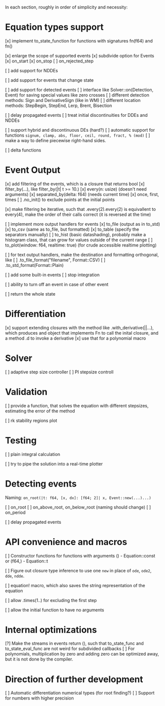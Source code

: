 In each section, roughly in order of simplicity and necessity:

# Equation types support

[x] implement to_state_function for functions with signatures fn(f64) and fn()

[x] enlarge the scope of supported events
    [x] subdivide option for Events
    [x] on_start
    [x] on_stop
    [ ] on_rejected_step

[ ] add support for NDDEs

<!-- Syntax: (|t, [x], [x_], [dx_]| [x_(t-1) - dx_(t-2)]) or (|t, [x], [x_]| [x_(t-1) - x_.1(t-1)]) -->
<!-- or even (|t, [x]| [x() + x(t-1) - x.1(t-2)]) -->

[ ] add support for events that change state

[ ] add support for detected events
    [ ] interface like Solver::on(Detection, Event) for saving special values like zero crosses
    [ ] different detection methods: Sign and DerivativeSign (like in WM)
    [ ] different location methods: StepBegin, StepEnd, Lerp, Brent, Bisection

[ ] delay propagated events
    [ ] treat initial discontinuities for DDEs and NDDEs

[ ] support hybrid and discontinuous DEs (hard?)
    [ ] automatic support for functions `signum, clamp, abs, floor, ceil, round, fract, % (mod)`
    [ ] make a way to define piecewise right-hand sides.

[ ] delta functions


# Event Output


[x] add filtering of the events, which is a closure that returns bool
    [x] filter_by(...), like filter_by(|t| t >= 10.)
    [x] every(n: usize) (doesn't need arguments)
    [x] separated_by(delta: f64) (needs current time)
    [x] once, first, times
    [ ] .no_init() to exclude points at the initial points 

[x] make filtering be iterative, such that .every(2).every(2) is equivallent to every(4), make the order of their calls correct (it is reversed at the time)

[ ] implement more output handlers for events
    [x] to_file (output as in to_std)
    [x] to_csv (same as to_file, but formatted)
    [x] to_table (specify the separators manually)
    [ ] to_hist (basic datashading), probably make a histogram class, that can grow for values outside of the current range
    [ ] to_plot(window: f64, realtime: true) (for crude accessible realtime plotting)

[ ] for text output handlers, make the destination and formatting orthogonal, like
    [ ] .to_file_format("filename", Format::CSV)
    [ ] .to_std_format(Format::Plain)

[ ] add some built-in events
    [ ] stop integration

[ ] ability to turn off an event in case of other event

[ ] return the whole state

# Differentiation

[x] support extending closures with the method like .with_derivative(||...), which produces and object that implements Fn to call the inital closure, and a method .d to invoke a derivative
[x] use that for a polynomial macro

# Solver

[ ] adaptive step size controller
    [ ] PI stepsize controll

# Validation

[ ] provide a function, that solves the equation with different stepsizes, estimating the error of the method

[ ] rk stability regions plot

# Testing

[ ] plain integral calculation

[ ] try to pipe the solution into a real-time plotter


# Detecting events

Naming: `on_root(|t: f64, [x, dx]: [f64; 2]| x, Event::new(...)...)`

[ ] on_root
[ ] on_above_root, on_below_root (naming should change)
[ ] on_period

[ ] delay propagated events

# API convenience and macros

[ ] Constructor functions for functions with arguments () - Equation::const or (f64,) - Equation::t

[ ] Figure out closure type inference to use one `new` in place of `ode`, `ode2`, `dde`, `ndde`.

[ ] equation! macro, which also saves the string representation of the equation

[ ] allow .times(1..) for excluding the first step

[ ] allow the initial function to have no arguments

# Internal optimizations

[?] Make the streams in events return (), such that to_state_func and to_state_eval_func are not weird for subdivided callbacks
[ ] For polynomials, multiplication by zero and adding zero can be optimized away, but it is not done by the compiler.

# Direction of further development

[ ] Automatic differentiation numerical types (for root finding?)
[ ] Support for numbers with higher precision
